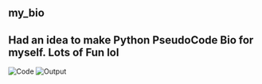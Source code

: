 ## my_bio
## Had an idea to make Python PseudoCode Bio for myself. Lots of Fun lol
![Code](https://github.com/user-attachments/assets/e13f5eb8-23f2-4300-9934-7f4e046b1bb9)
![Output](https://github.com/user-attachments/assets/16b95601-e210-48fa-816b-43fd6f59bb5d)

